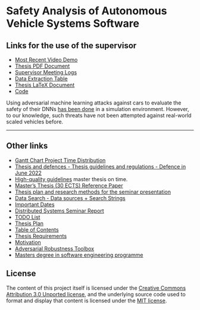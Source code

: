 # Safety Analysis of Autonomous Vehicle Systems Software

## Links for the use of the supervisor
* [Most Recent Video Demo](https://youtu.be/g6NlyoOcwrc)
* [Thesis PDF Document](PDF/Camara_Software_Engineering_2022.pdf)
* [Supervisor Meeting Logs](supervisor-meetings-logs/README.md)
* [Data Extraction Table](https://docs.google.com/spreadsheets/d/1hK-wXvBYuIYqfd0BKTh8oYs5C-CKyelPAqyBtdPVJfQ/edit?usp=sharing)
* [Thesis LaTeX Document](https://www.overleaf.com/read/hvmfscbftgzp)
* [Code](code/README.md)

Using adversarial machine learning attacks against cars to evaluate the safety of their DNNs [has been done](https://link.springer.com/chapter/10.1007%2F978-3-030-83903-1_14) in a simulation environment. However, to our knowledge, such threats have not been attempted against real-world scaled vehicles before.

<hr>

## Other links
* [Gantt Chart Project Time Distribution](https://sharing.clickup.com/g/h/q5w3e-61/e4eb0ae7475178f)
* [Thesis and defences - Thesis guidelines and regulations - Defence in June 2022](https://www.cs.ut.ee/en/studying/guidelines-regulations)
* [High-quality guidelines](https://www.cs.ut.ee/sites/default/files/cs/guidelines_for_graduationtheses_atut_iofcs_2017.pdf) master thesis on time.
* [Master’s Thesis (30 ECTS) Reference Paper](https://sep.cs.ut.ee/Main/StudentProjects2021#Pfahl2)
* [Thesis plan and research methods for the seminar presentation](https://docs.google.com/presentation/d/1eGjAPwA87brtyPDXe-DVob6hmuS6izjgzG4dkWjdEPc/edit?usp=sharing)
* [Data Search - Data sources + Search Strings](https://docs.google.com/document/d/15HRb4G1OOdxRsDtwCUvxz-6m5jzmNHOb-opNeYT1roY/edit?usp=sharing)
* [Important Dates](important-dates/README.md)
* [Distributed Systems Seminar Report](https://www.overleaf.com/read/wjqmwdnphgqs)
* [TODO List](todo/README.md)
* [Thesis Plan](thesis-plan/README.md)
* [Table of Contents](table-of-contents/README.md)
* [Thesis Requirements](requirements/README.md)
* [Motivation](motivation/README.md)
* [Adversarial Robustness Toolbox](adversarial-robustness-toolbox/README.md)
* [Masters degree in software engineering programme](https://www.cs.ut.ee/en/studying/software-engineering-msc)

## License

The content of this project itself is licensed under the [Creative Commons Attribution 3.0 Unported license](https://creativecommons.org/licenses/by/3.0/), and the underlying source code used to format and display that content is licensed under the [MIT license](LICENSE.md).